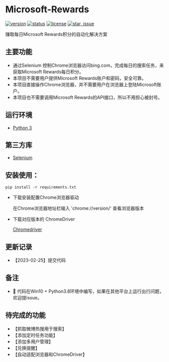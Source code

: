 # Microsoft-Rewards
[![version](https://img.shields.io/badge/python-3.4+-blue.svg)](https://www.python.org/download/releases/3.4.0/) 
[![status](https://img.shields.io/badge/status-stable-green.svg)](https://github.com/huaisha1224/Microsoft-Rewards)
[![license](https://img.shields.io/badge/license-MIT-blue.svg)](./LICENSE)
[![star, issue](https://img.shields.io/badge/star%2C%20issue-welcome-brightgreen.svg)](https://github.com/huaisha1224/Microsoft-Rewards)

赚取每日Microsoft Rewards积分的自动化解决方案


## 主要功能
-	通过Selenium 控制Chrome浏览器访问bing.com，完成每日的搜索任务，来获取Microsoft Rewards每日积分。
-	本项目不需要用户提供Microsoft Rewards账户和密码，安全可靠。
-	本项目直接操作Chrome浏览器，并不需要用户在浏览器上登陆Microsoft账户。
-	本项目也不需要调用Microsoft Rewards的API接口，所以不用担心被封号。


## 运行环境

- [Python 3](https://www.python.org/)

## 第三方库
- [Selenium](https://www.selenium.dev/)

## 安装使用：

```
pip install -r requirements.txt
```

-	下载安装配置Chrome浏览器驱动

	在Chrome浏览器地址栏输入 'chrome://version/' 查看浏览器版本

-	下载对应版本的 ChromeDriver

	[Chromedriver](https://chromedriver.chromium.org/downloads)


## 更新记录
- 【2023-02-25】提交代码


## 备注
- 🌟 代码在Win10 + Python3.8环境中编写，如果在其他平台上运行出行问题，欢迎提issue。


## 待完成的功能
- 【抓取微博热搜用于搜索】
- 【添加定时任务功能】 
- 【添加多用户管理】
- 【兑换提醒】
- 【自动适配浏览器和ChromeDriver】